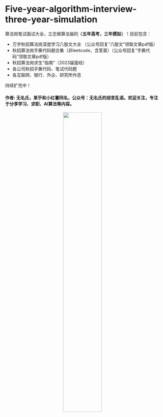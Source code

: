 # Five-year-algorithm-interview-three-year-simulation
算法岗笔试面试大全，立志做算法届的《**五年高考，三年模拟**》！目前包含：
- 万字秋招算法岗深度学习八股文大全 （公众号回复“八股文”领取文章pdf版）
- 秋招算法岗手撕代码题合集（非leetcode，含答案）（公众号回复“手撕代码”领取文章pdf版）
- 秋招算法岗求生“指南”（2023届面经）
- 各公司秋招手撕代码、笔试代码题
- 各互联网、银行、外企、研究所作息
  
持续扩充中！

#### 作者: 无名氏，某乎和小红薯同名，公众号：无名氏的胡言乱语。欢迎关注，专注于分享学习、求职、AI算法等内容。
<center>
<img src=".\万字秋招算法岗深度学习八股文大全\公众号.png" width=50% height=50%/>
</center>
